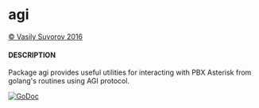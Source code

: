 # agi

[&copy; Vasily Suvorov 2016](https://gbazil.github.io)

#### DESCRIPTION

Package agi provides useful utilities for interacting with PBX Asterisk from golang's routines using AGI protocol.

[![GoDoc](https://godoc.org/github.com/gbazil/telnet?status.svg)](https://godoc.org/github.com/gbazil/agi)
